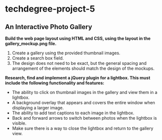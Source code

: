 # techdegree-project-5
## An Interactive Photo Gallery

**Build the web page layout using HTML and CSS, using the layout in the gallery_mockup.png file.**
1. Create a gallery using the provided thumbnail images.
2. Create a search box field.
3. The design does not need to be exact, but the general spacing and arrangement of the elements should match the design of the mockups.

**Research, find and implement a jQuery plugin for a lightbox. This must include the following functionality and features:**
* The ability to click on thumbnail images in the gallery and view them in a lightbox.
* A background overlay that appears and covers the entire window when displaying a larger image.
* The ability to add text captions to each image in the lightbox.
* Back and forward arrows to switch between photos when the lightbox is visible.
* Make sure there is a way to close the lightbox and return to the gallery view.